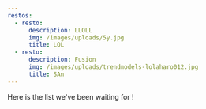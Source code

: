 ```yaml
---
restos:
  - resto:
      description: LLOLL
      img: /images/uploads/5y.jpg
      title: LOL
  - resto:
      description: Fusion
      img: /images/uploads/trendmodels-lolaharo012.jpg
      title: SAn
---
```

Here is the list we've been waiting for !
